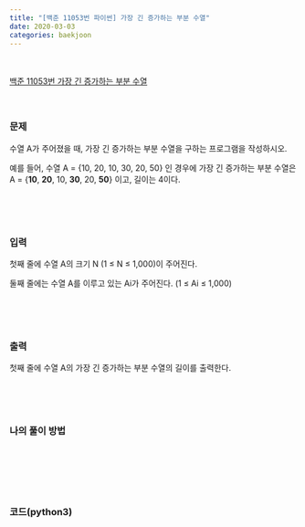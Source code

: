 ```yaml
---
title: "[백준 11053번 파이썬] 가장 긴 증가하는 부분 수열"
date: 2020-03-03
categories: baekjoon
---
```


<br><br>
[백준 11053번 가장 긴 증가하는 부분 수열](https://www.acmicpc.net/problem/11053)
<br><br><br>

### 문제<br>

수열 A가 주어졌을 때, 가장 긴 증가하는 부분 수열을 구하는 프로그램을 작성하시오.

예를 들어, 수열 A = {10, 20, 10, 30, 20, 50} 인 경우에 가장 긴 증가하는 부분 수열은 A = {**10**, **20**, 10, **30**, 20, **50**} 이고, 길이는 4이다.

<br><br><br>

### 입력<br>

첫째 줄에 수열 A의 크기 N (1 ≤ N ≤ 1,000)이 주어진다.

둘째 줄에는 수열 A를 이루고 있는 Ai가 주어진다. (1 ≤ Ai ≤ 1,000)

<br><br><br>

### 출력<br>

첫째 줄에 수열 A의 가장 긴 증가하는 부분 수열의 길이를 출력한다.

<br><br><br>

### 나의 풀이 방법<br>

```python

```



```python

```



<br><br><br>


### 코드(python3)
```python

```
